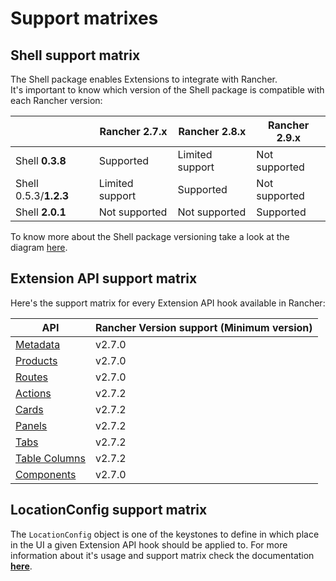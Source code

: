 # Support matrixes

## Shell support matrix

The Shell package enables Extensions to integrate with Rancher.  
It's important to know which version of the Shell package is compatible with each Rancher version:

| | Rancher 2.7.x | Rancher 2.8.x | Rancher 2.9.x |
|---|---|---|---|
|Shell **0.3.8**|Supported|Limited support|Not supported|
|Shell 0.5.3/**1.2.3**|Limited support|Supported|Not supported|
|Shell **2.0.1**|Not supported|Not supported|Supported|

To know more about the Shell package versioning take a look at the diagram [here](./rancher-2.9-support).

## Extension API support matrix

Here's the support matrix for every Extension API hook available in Rancher:

| API | Rancher Version support (Minimum version)|
| --- | --- |
| [Metadata](./api/metadata) | v2.7.0 |
| [Products](./api/nav/products) | v2.7.0 |
| [Routes](./api/nav/routing) | v2.7.0 |
| [Actions](./api/actions) | v2.7.2 |
| [Cards](./api/cards) | v2.7.2 |
| [Panels](./api/panels) | v2.7.2 |
| [Tabs](./api/tabs) | v2.7.2 |
| [Table Columns](./api/table-columns) | v2.7.2 |
| [Components](./api/components) | v2.7.0 |


## LocationConfig support matrix

The `LocationConfig` object is one of the keystones to define in which place in the UI a given Extension API hook should be applied to. For more information about it's usage and support matrix check the documentation **[here](./api/common#locationconfig)**.